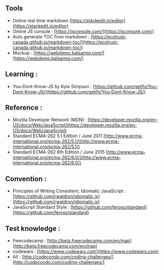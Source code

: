 ## Tools
* Online real time markdown [https://stackedit.io/editor](https://stackedit.io/editor)
* Online JS console : [https://jsconsole.com/](https://jsconsole.com/)
* Auto generate TOC from markdown : [https://ecotrust-canada.github.io/markdown-toc/](https://ecotrust-canada.github.io/markdown-toc/)
* Mockup : [https://webdemo.balsamiq.com/](https://webdemo.balsamiq.com/)

## Learning :
* You-Dont-Know-JS by Kyle Simpson : [https://github.com/getify/You-Dont-Know-JS/](https://github.com/getify/You-Dont-Know-JS/)

## Reference :
* Mozilla Developer Network (MDN) :
[https://developer.mozilla.org/en-US/docs/Web/JavaScript](https://developer.mozilla.org/en-US/docs/Web/JavaScript)
* Standard ECMA-262 5.1 Edition / June 2011
[http://www.ecma-international.org/ecma-262/5.1/](http://www.ecma-international.org/ecma-262/5.1/)
* Standard ECMA-262 6th Edition / June 2015
[http://www.ecma-international.org/ecma-262/6.0/](http://www.ecma-international.org/ecma-262/6.0/)

## Convention :
* Principles of Writing Consistent, Idiomatic JavaScript :
[https://github.com/rwaldron/idiomatic.js](https://github.com/rwaldron/idiomatic.js)
* JavaScript Standard Style :
[https://github.com/feross/standard](https://github.com/feross/standard)

## Test knowledge :
* freecodecamp : [http://beta.freecodecamp.com/en/map](http://beta.freecodecamp.com/en/map)
* codewars : [https://www.codewars.com](https://www.codewars.com)
* All : [http://codecondo.com/coding-challenges/](http://codecondo.com/coding-challenges/)

